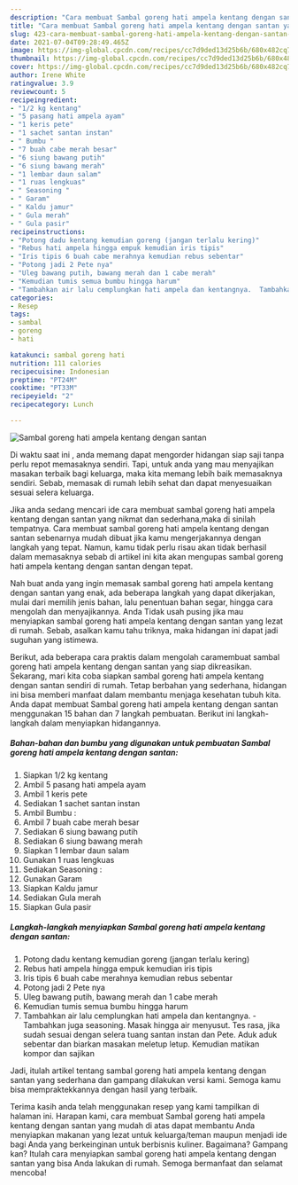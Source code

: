 ```yaml
---
description: "Cara membuat Sambal goreng hati ampela kentang dengan santan yang enak dan Mudah Dibuat"
title: "Cara membuat Sambal goreng hati ampela kentang dengan santan yang enak dan Mudah Dibuat"
slug: 423-cara-membuat-sambal-goreng-hati-ampela-kentang-dengan-santan-yang-enak-dan-mudah-dibuat
date: 2021-07-04T09:28:49.465Z
image: https://img-global.cpcdn.com/recipes/cc7d9ded13d25b6b/680x482cq70/sambal-goreng-hati-ampela-kentang-dengan-santan-foto-resep-utama.jpg
thumbnail: https://img-global.cpcdn.com/recipes/cc7d9ded13d25b6b/680x482cq70/sambal-goreng-hati-ampela-kentang-dengan-santan-foto-resep-utama.jpg
cover: https://img-global.cpcdn.com/recipes/cc7d9ded13d25b6b/680x482cq70/sambal-goreng-hati-ampela-kentang-dengan-santan-foto-resep-utama.jpg
author: Irene White
ratingvalue: 3.9
reviewcount: 5
recipeingredient:
- "1/2 kg kentang"
- "5 pasang hati ampela ayam"
- "1 keris pete"
- "1 sachet santan instan"
- " Bumbu "
- "7 buah cabe merah besar"
- "6 siung bawang putih"
- "6 siung bawang merah"
- "1 lembar daun salam"
- "1 ruas lengkuas"
- " Seasoning "
- " Garam"
- " Kaldu jamur"
- " Gula merah"
- " Gula pasir"
recipeinstructions:
- "Potong dadu kentang kemudian goreng (jangan terlalu kering)"
- "Rebus hati ampela hingga empuk kemudian iris tipis"
- "Iris tipis 6 buah cabe merahnya kemudian rebus sebentar"
- "Potong jadi 2 Pete nya"
- "Uleg bawang putih, bawang merah dan 1 cabe merah"
- "Kemudian tumis semua bumbu hingga harum"
- "Tambahkan air lalu cemplungkan hati ampela dan kentangnya.  Tambahkan juga seasoning. Masak hingga air menyusut. Tes rasa, jika sudah sesuai dengan selera tuang santan instan dan Pete. Aduk aduk sebentar dan biarkan masakan meletup letup. Kemudian matikan kompor dan sajikan"
categories:
- Resep
tags:
- sambal
- goreng
- hati

katakunci: sambal goreng hati 
nutrition: 111 calories
recipecuisine: Indonesian
preptime: "PT24M"
cooktime: "PT33M"
recipeyield: "2"
recipecategory: Lunch

---
```



![Sambal goreng hati ampela kentang dengan santan](https://img-global.cpcdn.com/recipes/cc7d9ded13d25b6b/680x482cq70/sambal-goreng-hati-ampela-kentang-dengan-santan-foto-resep-utama.jpg)

Di waktu  saat ini , anda memang dapat mengorder hidangan siap saji tanpa perlu repot memasaknya sendiri. Tapi, untuk anda yang mau menyajikan masakan terbaik bagi keluarga, maka kita memang lebih baik memasaknya sendiri. Sebab, memasak di rumah lebih sehat dan dapat menyesuaikan sesuai selera keluarga.

Jika anda sedang mencari ide cara membuat sambal goreng hati ampela kentang dengan santan yang nikmat dan sederhana,maka di sinilah tempatnya. Cara membuat sambal goreng hati ampela kentang dengan santan  sebenarnya mudah dibuat jika kamu mengerjakannya dengan langkah yang tepat. Namun, kamu tidak perlu risau akan tidak berhasil dalam memasaknya 
sebab di artikel ini kita akan mengupas sambal goreng hati ampela kentang dengan santan dengan tepat.  



Nah buat anda yang ingin memasak sambal goreng hati ampela kentang dengan santan yang enak, ada beberapa langkah yang dapat dikerjakan, mulai dari memilih jenis bahan, lalu penentuan bahan segar, hingga cara mengolah dan menyajikannya. Anda Tidak usah pusing jika mau menyiapkan sambal goreng hati ampela kentang dengan santan yang lezat di rumah. Sebab, asalkan kamu  tahu triknya, maka hidangan ini dapat jadi suguhan yang istimewa.

Berikut, ada beberapa cara praktis  dalam mengolah caramembuat sambal goreng hati ampela kentang dengan santan yang siap dikreasikan. Sekarang, mari kita coba siapkan sambal goreng hati ampela kentang dengan santan sendiri di rumah. Tetap berbahan yang sederhana, hidangan ini bisa memberi manfaat dalam membantu menjaga kesehatan tubuh kita. Anda dapat membuat Sambal goreng hati ampela kentang dengan santan menggunakan 15 bahan dan 7 langkah pembuatan. Berikut ini langkah-langkah dalam menyiapkan hidangannya.

<!--inarticleads1-->

##### Bahan-bahan dan bumbu yang digunakan untuk pembuatan Sambal goreng hati ampela kentang dengan santan:

1. Siapkan 1/2 kg kentang
1. Ambil 5 pasang hati ampela ayam
1. Ambil 1 keris pete
1. Sediakan 1 sachet santan instan
1. Ambil  Bumbu :
1. Ambil 7 buah cabe merah besar
1. Sediakan 6 siung bawang putih
1. Sediakan 6 siung bawang merah
1. Siapkan 1 lembar daun salam
1. Gunakan 1 ruas lengkuas
1. Sediakan  Seasoning :
1. Gunakan  Garam
1. Siapkan  Kaldu jamur
1. Sediakan  Gula merah
1. Siapkan  Gula pasir




<!--inarticleads2-->

##### Langkah-langkah menyiapkan Sambal goreng hati ampela kentang dengan santan:

1. Potong dadu kentang kemudian goreng (jangan terlalu kering)
1. Rebus hati ampela hingga empuk kemudian iris tipis
1. Iris tipis 6 buah cabe merahnya kemudian rebus sebentar
1. Potong jadi 2 Pete nya
1. Uleg bawang putih, bawang merah dan 1 cabe merah
1. Kemudian tumis semua bumbu hingga harum
1. Tambahkan air lalu cemplungkan hati ampela dan kentangnya.  - Tambahkan juga seasoning. Masak hingga air menyusut. Tes rasa, jika sudah sesuai dengan selera tuang santan instan dan Pete. Aduk aduk sebentar dan biarkan masakan meletup letup. Kemudian matikan kompor dan sajikan




Jadi, itulah artikel tentang  sambal goreng hati ampela kentang dengan santan  yang sederhana dan gampang dilakukan versi kami. Semoga kamu bisa mempraktekkannya dengan hasil yang terbaik. 

Terima kasih anda telah menggunakan resep yang kami tampilkan di halaman ini. Harapan kami, cara membuat  Sambal goreng hati ampela kentang dengan santan yang mudah di atas dapat membantu Anda menyiapkan makanan yang lezat untuk keluarga/teman maupun menjadi ide bagi Anda yang berkeinginan untuk berbisnis kuliner. Bagaimana? Gampang kan? Itulah cara menyiapkan sambal goreng hati ampela kentang dengan santan yang bisa Anda lakukan di rumah. Semoga bermanfaat dan selamat mencoba!

